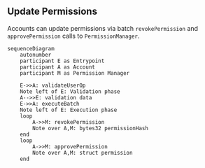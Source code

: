 ## Update Permissions

Accounts can update permissions via batch `revokePermission` and `approvePermission` calls to `PermissionManager`.

```mermaid
sequenceDiagram
    autonumber
    participant E as Entrypoint
    participant A as Account
    participant M as Permission Manager

    E->>A: validateUserOp
    Note left of E: Validation phase
    A-->>E: validation data
    E->>A: executeBatch
    Note left of E: Execution phase
    loop
        A->>M: revokePermission
        Note over A,M: bytes32 permissionHash
    end
    loop
        A->>M: approvePermission
        Note over A,M: struct permission
    end
```
